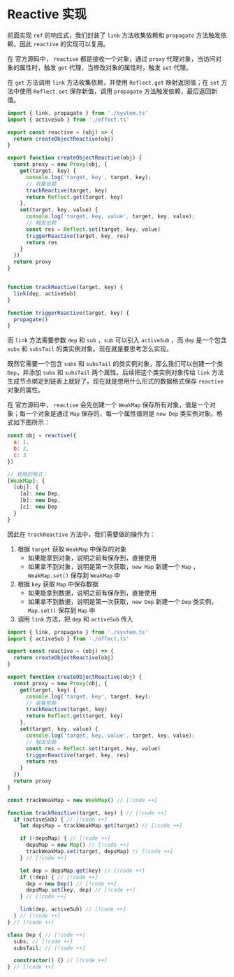 # Reactive 实现

前面实现 `ref` 的响应式，我们封装了 `link` 方法收集依赖和 `propagate` 方法触发依赖，因此 `reactive` 的实现可以复用。

在 <SpecialWords text="Vue" /> 官方源码中， `reactive` 都是接收一个对象，通过 `proxy` 代理对象，当访问对象的属性时，触发 `get` 代理，当修改对象的属性时，触发 `set` 代理。

在 `get` 方法调用 `link` 方法收集依赖，并使用 `Reflect.get` 映射返回值；在 `set` 方法中使用 `Reflect.set` 保存新值，调用 `propagate` 方法触发依赖，最后返回新值。

```ts
import { link, propagate } from './system.ts'
import { activeSub } from './effect.ts'

export const reactive = (obj) => {
  return createObjectReactive(obj)
}

export function createObjectReactive(obj) {
  const proxy = new Proxy(obj, {
    get(target, key) {
      console.log('target, key', target, key);
      // 收集依赖
      trackReactive(target, key)
      return Reflect.get(target, key)
    },
    set(target, key, value) {
      console.log('target, key, value', target, key, value);
      // 触发依赖
      const res = Reflect.set(target, key, value)
      triggerReactive(target, key, res)
      return res
    }
  })
  return proxy
}


function trackReactive(target, key) {
  link(dep, activeSub)
}

function triggerReactive(target, key) {
  propagate()
}
```

而 `link` 方法需要参数 `dep` 和 `sub` ，`sub` 可以引入 `activeSub` ，而 `dep` 是一个包含 `subs` 和 `subsTail` 的类实例对象。现在就是要思考怎么实现。

既然它需要一个包含 `subs` 和 `subsTail` 的类实例对象，那么我们可以创建一个类 `Dep`，并添加 `subs` 和 `subsTail` 两个属性。后续把这个类实例对象传给 `link` 方法生成节点绑定到链表上就好了。现在就是想用什么形式的数据格式保存 `reactive` 对象的属性。

在 <SpecialWords text="Vue" /> 官方源码中， `reactive` 会先创建一个 `WeakMap` 保存所有对象，值是一个对象；每一个对象是通过 `Map` 保存的，每一个属性值则是 `new Dep` 类实例对象。格式如下图所示：

```js
const obj = reactive({
  a: 1,
  b: 2,
  c: 3
})

// 转换的格式：
[WeakMap]: {
  [obj]: {
    [a]: new Dep,
    [b]: new Dep,
    [c]: new Dep
  }
}
```

因此在 `trackReactive` 方法中，我们需要做的操作为：
1. 根据 `target` 获取 `WeakMap` 中保存的对象
   - 如果能拿到对象，说明之前有保存到，直接使用
   - 如果拿不到对象，说明是第一次获取，`new Map` 新建一个 `Map` ， `WeakMap.set()` 保存到 `WeakMap` 中
2. 根据 `key` 获取 `Map` 中保存数据
   - 如果能拿到数据，说明之前有保存到，直接使用
   - 如果拿不到数据，说明是第一次获取，`new Dep` 新建一个 `Dep` 类实例， `Map.set()` 保存到 `Map` 中
3. 调用 `link` 方法，把 `dep` 和 `activeSub` 传入 

```ts
import { link, propagate } from './system.ts'
import { activeSub } from './effect.ts'

export const reactive = (obj) => {
  return createObjectReactive(obj)
}

export function createObjectReactive(obj) {
  const proxy = new Proxy(obj, {
    get(target, key) {
      console.log('target, key', target, key);
      // 收集依赖
      trackReactive(target, key)
      return Reflect.get(target, key)
    },
    set(target, key, value) {
      console.log('target, key, value', target, key, value);
      // 触发依赖
      const res = Reflect.set(target, key, value)
      triggerReactive(target, key, res)
      return res
    }
  })
  return proxy
}

const trackWeakMap = new WeakMap() // [!code ++]

function trackReactive(target, key) { // [!code ++]
  if (activeSub) { // [!code ++]
    let depsMap = trackWeakMap.get(target) // [!code ++]

    if (!depsMap) { // [!code ++]
      depsMap = new Map() // [!code ++]
      trackWeakMap.set(target, depsMap) // [!code ++]
    } // [!code ++]

    let dep = depsMap.get(key) // [!code ++]
    if (!dep) { // [!code ++]
      dep = new Dep() // [!code ++]
      depsMap.set(key, dep) // [!code ++]
    } // [!code ++]

    link(dep, activeSub) // [!code ++]
  } // [!code ++]
} // [!code ++]

class Dep { // [!code ++]
  subs; // [!code ++]
  subsTail; // [!code ++]

  constructor() {} // [!code ++]
} // [!code ++]
```